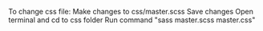 To change css file:
Make changes to css/master.scss
Save changes
Open terminal and cd to css folder
Run command "sass master.scss master.css"
